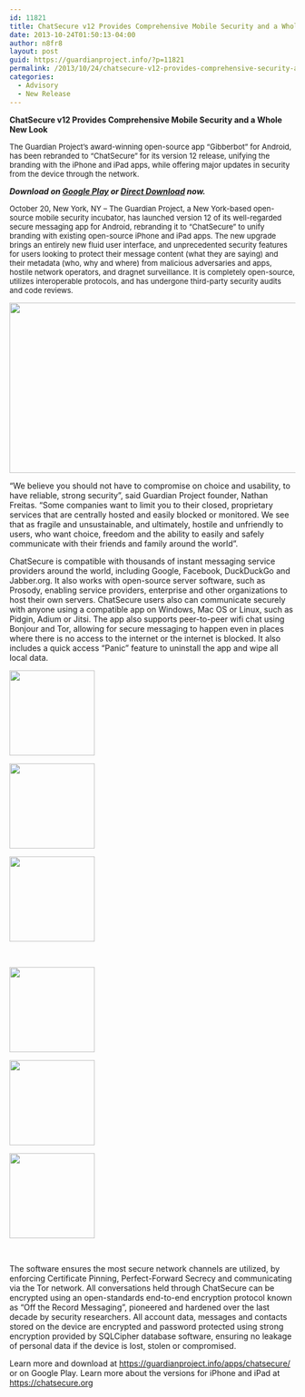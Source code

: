 ```yaml
---
id: 11821
title: ChatSecure v12 Provides Comprehensive Mobile Security and a Whole New Look
date: 2013-10-24T01:50:13-04:00
author: n8fr8
layout: post
guid: https://guardianproject.info/?p=11821
permalink: /2013/10/24/chatsecure-v12-provides-comprehensive-security-and-a-whole-new-look/
categories:
  - Advisory
  - New Release
---
```

<p dir="ltr">
  <strong>ChatSecure v12 Provides Comprehensive Mobile Security and a Whole New Look</strong><strong><span style="font-size: 13px;"><br /> </span></strong>
</p>

<p dir="ltr">
  <span style="font-size: 13px;">The Guardian Project’s award-winning open-source app “Gibberbot” for Android, has been rebranded to “ChatSecure” for its version 12 release, unifying the branding with the iPhone and iPad apps, while offering major updates in security from the device through the network.</span>
</p>

<p dir="ltr">
  <em><strong>Download on <a href="https://play.google.com/store/apps/details?id=info.guardianproject.otr.app.im">Google Play</a> or <a href="https://guardianproject.info/releases/chatsecure-latest.apk">Direct Download</a> now.</strong></em>
</p>

<p dir="ltr">
  <span style="font-size: 13px;">October 20, New York, NY – The Guardian Project, a New York-based open-source mobile security incubator, has launched version 12 of its well-regarded secure messaging app for Android, rebranding it to “ChatSecure” to unify branding with existing open-source iPhone and iPad apps. The new upgrade brings an entirely new fluid user interface, and unprecedented security features for users looking to protect their message content (what they are saying) and their metadata (who, why and where) from malicious adversaries and apps, hostile network operators, and dragnet surveillance. It is completely open-source, utilizes interoperable protocols, and has undergone third-party security audits and code reviews.</span>
</p>

<p dir="ltr">
  <img class="alignnone" alt="" src="https://guardianproject.info/wp-content/uploads/2010/06/store_new.png" width="614" height="300" />
</p>

<p dir="ltr">
  “We believe you should not have to compromise on choice and usability, to have reliable, strong security”, said Guardian Project founder, Nathan Freitas. “Some companies want to limit you to their closed, proprietary services that are centrally hosted and easily blocked or monitored. We see that as fragile and unsustainable, and ultimately, hostile and unfriendly to users, who want choice, freedom and the ability to easily and safely communicate with their friends and family around the world”.
</p>

<p dir="ltr">
  ChatSecure is compatible with thousands of instant messaging service providers around the world, including Google, Facebook, DuckDuckGo and Jabber.org. It also works with open-source server software, such as Prosody, enabling service providers, enterprise and other organizations to host their own servers. ChatSecure users also can communicate securely with anyone using a compatible app on Windows, Mac OS or Linux, such as Pidgin, Adium or Jitsi. The app also supports peer-to-peer wifi chat using Bonjour and Tor, allowing for secure messaging to happen even in places where there is no access to the internet or the internet is blocked. It also includes a quick access “Panic” feature to uninstall the app and wipe all local data.
</p>

<div id='gallery-9' class='gallery galleryid-11821 gallery-columns-3 gallery-size-thumbnail'>
  <dl class='gallery-item'>
    <dt class='gallery-icon portrait'>
      <a href='https://guardianproject.info/2013/10/24/chatsecure-v12-provides-comprehensive-security-and-a-whole-new-look/device-2013-10-24-013158/'><img width="150" height="150" src="https://guardianproject.info/wp-content/uploads/2013/10/device-2013-10-24-013158-150x150.png" class="attachment-thumbnail size-thumbnail" alt="" /></a>
    </dt>
  </dl>
  
  <dl class='gallery-item'>
    <dt class='gallery-icon portrait'>
      <a href='https://guardianproject.info/2013/10/24/chatsecure-v12-provides-comprehensive-security-and-a-whole-new-look/device-2013-10-24-013343/'><img width="150" height="150" src="https://guardianproject.info/wp-content/uploads/2013/10/device-2013-10-24-013343-150x150.png" class="attachment-thumbnail size-thumbnail" alt="" /></a>
    </dt>
  </dl>
  
  <dl class='gallery-item'>
    <dt class='gallery-icon portrait'>
      <a href='https://guardianproject.info/2013/10/24/chatsecure-v12-provides-comprehensive-security-and-a-whole-new-look/device-2013-10-24-013623/'><img width="150" height="150" src="https://guardianproject.info/wp-content/uploads/2013/10/device-2013-10-24-013623-150x150.png" class="attachment-thumbnail size-thumbnail" alt="" /></a>
    </dt>
  </dl>
  
  <br style="clear: both" />
  
  <dl class='gallery-item'>
    <dt class='gallery-icon portrait'>
      <a href='https://guardianproject.info/2013/10/24/chatsecure-v12-provides-comprehensive-security-and-a-whole-new-look/device-2013-10-24-013652/'><img width="150" height="150" src="https://guardianproject.info/wp-content/uploads/2013/10/device-2013-10-24-013652-150x150.png" class="attachment-thumbnail size-thumbnail" alt="" /></a>
    </dt>
  </dl>
  
  <dl class='gallery-item'>
    <dt class='gallery-icon portrait'>
      <a href='https://guardianproject.info/2013/10/24/chatsecure-v12-provides-comprehensive-security-and-a-whole-new-look/device-2013-10-24-014752/'><img width="150" height="150" src="https://guardianproject.info/wp-content/uploads/2013/10/device-2013-10-24-014752-150x150.png" class="attachment-thumbnail size-thumbnail" alt="" /></a>
    </dt>
  </dl>
  
  <dl class='gallery-item'>
    <dt class='gallery-icon portrait'>
      <a href='https://guardianproject.info/2013/10/24/chatsecure-v12-provides-comprehensive-security-and-a-whole-new-look/device-2013-10-24-014836/'><img width="150" height="150" src="https://guardianproject.info/wp-content/uploads/2013/10/device-2013-10-24-014836-150x150.png" class="attachment-thumbnail size-thumbnail" alt="" /></a>
    </dt>
  </dl>
  
  <br style="clear: both" />
</div>

<p dir="ltr">
  The software ensures the most secure network channels are utilized, by enforcing Certificate Pinning, Perfect-Forward Secrecy and communicating via the Tor network. All conversations held through ChatSecure can be encrypted using an open-standards end-to-end encryption protocol known as “Off the Record Messaging”, pioneered and hardened over the last decade by security researchers. All account data, messages and contacts stored on the device are encrypted and password protected using strong encryption provided by SQLCipher database software, ensuring no leakage of personal data if the device is lost, stolen or compromised.
</p>

Learn more and download at <https://guardianproject.info/apps/chatsecure/> or on Google Play. Learn more about the versions for iPhone and iPad at <https://chatsecure.org>